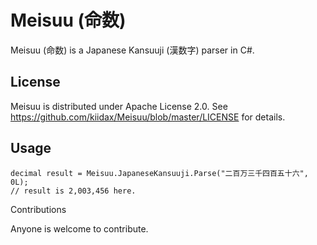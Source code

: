 # Meisuu (命数)

Meisuu (命数) is a Japanese Kansuuji (漢数字) parser in C#.

## License

Meisuu is distributed under Apache License 2.0. See
https://github.com/kiidax/Meisuu/blob/master/LICENSE
for details.

## Usage

```
decimal result = Meisuu.JapaneseKansuuji.Parse("二百万三千四百五十六", 0L);
// result is 2,003,456 here.
```

Contributions

Anyone is welcome to contribute.

